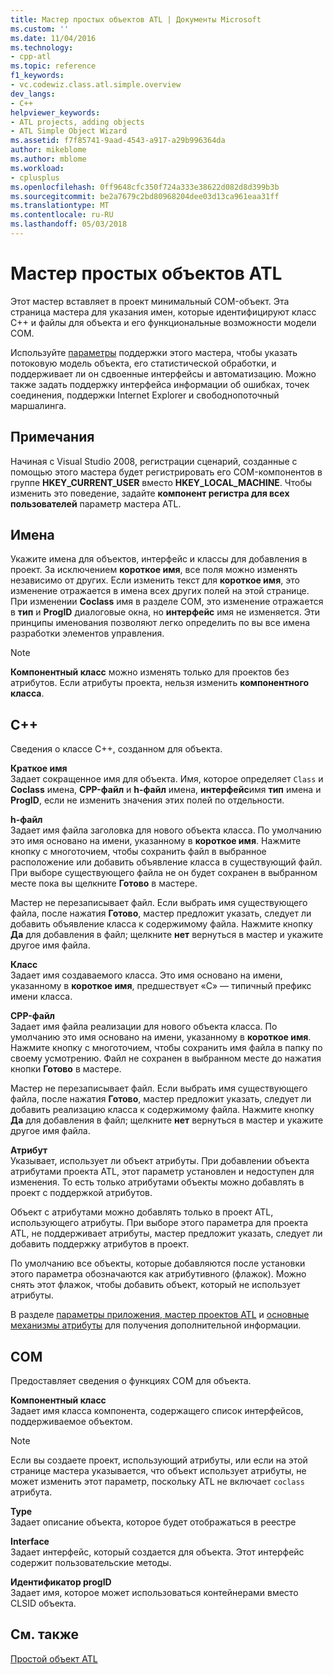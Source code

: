 ```yaml
---
title: Мастер простых объектов ATL | Документы Microsoft
ms.custom: ''
ms.date: 11/04/2016
ms.technology:
- cpp-atl
ms.topic: reference
f1_keywords:
- vc.codewiz.class.atl.simple.overview
dev_langs:
- C++
helpviewer_keywords:
- ATL projects, adding objects
- ATL Simple Object Wizard
ms.assetid: f7f85741-9aad-4543-a917-a29b996364da
author: mikeblome
ms.author: mblome
ms.workload:
- cplusplus
ms.openlocfilehash: 0ff9648cfc350f724a333e38622d082d8d399b3b
ms.sourcegitcommit: be2a7679c2bd80968204dee03d13ca961eaa31ff
ms.translationtype: MT
ms.contentlocale: ru-RU
ms.lasthandoff: 05/03/2018
---
```

# <a name="atl-simple-object-wizard"></a>Мастер простых объектов ATL
Этот мастер вставляет в проект минимальный COM-объект. Эта страница мастера для указания имен, которые идентифицируют класс C++ и файлы для объекта и его функциональные возможности модели COM.  
  
 Используйте [параметры](../../atl/reference/options-atl-simple-object-wizard.md) поддержки этого мастера, чтобы указать потоковую модель объекта, его статистической обработки, и поддерживает ли он сдвоенные интерфейсы и автоматизацию. Можно также задать поддержку интерфейса информации об ошибках, точек соединения, поддержки Internet Explorer и свободнопоточный маршалинга.  
  
## <a name="remarks"></a>Примечания  
 Начиная с Visual Studio 2008, регистрации сценарий, созданные с помощью этого мастера будет регистрировать его COM-компонентов в группе **HKEY_CURRENT_USER** вместо **HKEY_LOCAL_MACHINE**. Чтобы изменить это поведение, задайте **компонент регистра для всех пользователей** параметр мастера ATL.  
  
## <a name="names"></a>Имена  
 Укажите имена для объектов, интерфейс и классы для добавления в проект. За исключением **короткое имя**, все поля можно изменять независимо от других. Если изменить текст для **короткое имя**, это изменение отражается в имена всех других полей на этой странице. При изменении **Coclass** имя в разделе COM, это изменение отражается в **тип** и **ProgID** диалоговые окна, но **интерфейс** имя не изменяется. Эти принципы именования позволяют легко определить по вы все имена разработки элементов управления.  
  
> [!NOTE]
>  **Компонентный класс** можно изменять только для проектов без атрибутов. Если атрибуты проекта, нельзя изменить **компонентного класса**.  
  
## <a name="c"></a>C++  
 Сведения о классе C++, созданном для объекта.  
  
 **Краткое имя**  
 Задает сокращенное имя для объекта. Имя, которое определяет `Class` и **Coclass** имена, **CPP-файл** и **h-файл** имена, **интерфейс**имя **тип** имена и **ProgID**, если не изменить значения этих полей по отдельности.  
  
 **h-файл**  
 Задает имя файла заголовка для нового объекта класса. По умолчанию это имя основано на имени, указанному в **короткое имя**. Нажмите кнопку с многоточием, чтобы сохранить файл в выбранное расположение или добавить объявление класса в существующий файл. При выборе существующего файла не он будет сохранен в выбранном месте пока вы щелкните **Готово** в мастере.  
  
 Мастер не перезаписывает файл. Если выбрать имя существующего файла, после нажатия **Готово**, мастер предложит указать, следует ли добавить объявление класса к содержимому файла. Нажмите кнопку **Да** для добавления в файл; щелкните **нет** вернуться в мастер и укажите другое имя файла.  
  
 **Класс**  
 Задает имя создаваемого класса. Это имя основано на имени, указанному в **короткое имя**, предшествует «C» — типичный префикс имени класса.  
  
 **CPP-файл**  
 Задает имя файла реализации для нового объекта класса. По умолчанию это имя основано на имени, указанному в **короткое имя**. Нажмите кнопку с многоточием, чтобы сохранить имя файла в папку по своему усмотрению. Файл не сохранен в выбранном месте до нажатия кнопки **Готово** в мастере.  
  
 Мастер не перезаписывает файл. Если выбрать имя существующего файла, после нажатия **Готово**, мастер предложит указать, следует ли добавить реализацию класса к содержимому файла. Нажмите кнопку **Да** для добавления в файл; щелкните **нет** вернуться в мастер и укажите другое имя файла.  
  
 **Атрибут**  
 Указывает, использует ли объект атрибуты. При добавлении объекта атрибутами проекта ATL, этот параметр установлен и недоступен для изменения. То есть только атрибутами объекты можно добавлять в проект с поддержкой атрибутов.  
  
 Объект с атрибутами можно добавлять только в проект ATL, использующего атрибуты. При выборе этого параметра для проекта ATL, не поддерживает атрибуты, мастер предложит указать, следует ли добавить поддержку атрибутов в проект.  
  
 По умолчанию все объекты, которые добавляются после установки этого параметра обозначаются как атрибутивного (флажок). Можно снять этот флажок, чтобы добавить объект, который не использует атрибуты.  
  
 В разделе [параметры приложения, мастер проектов ATL](../../atl/reference/application-settings-atl-project-wizard.md) и [основные механизмы атрибуты](../../windows/basic-mechanics-of-attributes.md) для получения дополнительной информации.  
  
## <a name="com"></a>COM  
 Предоставляет сведения о функциях COM для объекта.  
  
 **Компонентный класс**  
 Задает имя класса компонента, содержащего список интерфейсов, поддерживаемое объектом.  
  
> [!NOTE]
>  Если вы создаете проект, использующий атрибуты, или если на этой странице мастера указывается, что объект использует атрибуты, не может изменить этот параметр, поскольку ATL не включает `coclass` атрибута.  
  
 **Type**  
 Задает описание объекта, которое будет отображаться в реестре  
  
 **Interface**  
 Задает интерфейс, который создается для объекта. Этот интерфейс содержит пользовательские методы.  
  
 **Идентификатор progID**  
 Задает имя, которое может использоваться контейнерами вместо CLSID объекта.  
  
## <a name="see-also"></a>См. также  
 [Простой объект ATL](../../atl/reference/adding-an-atl-simple-object.md)

